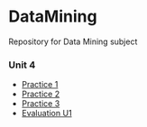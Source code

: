 # DataMining
Repository for Data Mining subject

### Unit 4
- [Practice 1](https://github.com/CarlosBqz/DataMining/blob/development/Unit1/Practice1.md "Practice 1")
- [Practice 2](https://github.com/CarlosBqz/DataMining/blob/development/Unit1/Practice%202.md "Practice 2")
- [Practice 3](https://github.com/CarlosBqz/DataMining/blob/development/Unit1/Practice3.md "Practice 3")
- [Evaluation U1](https://github.com/CarlosBqz/DataMining/blob/development/Unit1/Evaluation_U1.md "Evaluation U1")
